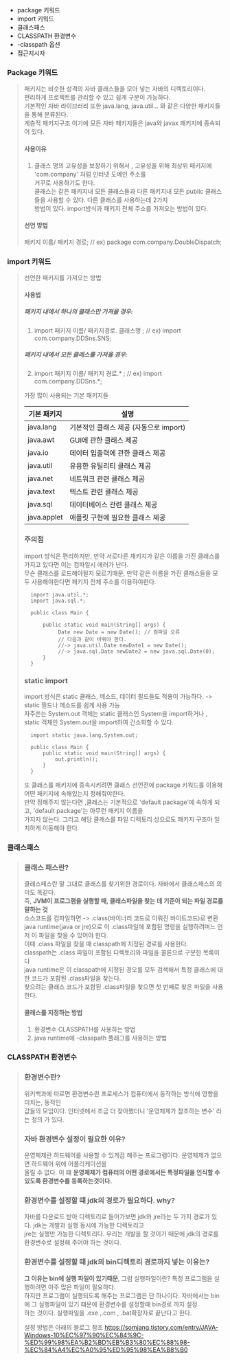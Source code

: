 * package 키워드
* import 키워드
* 클래스패스
* CLASSPATH 환경변수
* -classpath 옵션
* 접근지시자

### Package 키워드
> 패키지는 비슷한 성격의 자바 클래스들을 모아 넣는 자바의 디렉토리이다.  
> 편리하게 프로젝트를 관리할 수 있고 쉽게 구분이 가능하다.  
> 기본적인 자바 라이브러리 또한 java.lang, java.util... 와 같은 다양한 패키지들을 통해 분류된다.  
> 계층적 패키지구조 이기에 모든 자바 패키지들은 java와 javax 패키지에 종속되어 있다.  
> #### 사용이유
> 1. 클래스 명의 고유성을 보장하기 위해서 , 고유성을 위해 최상위 패키지에 'com.company' 처럼 인터넷 도메인 주소를  
> 거꾸로 사용하기도 한다.  
> 클래스는 같은 패키지내 모든 클래스들과 다른 패키지내 모든 public 클래스들을 사용할 수 있다. 다른 클래스를 사용하는데 2가지  
> 방법이 있다. import방식과 패키지 전체 주소를 가져오는 방법이 있다.
> #### 선언 방법
> 패키지 이름/ 패키지 경로; // ex) package com.company.DoubleDispatch;

### import 키워드
> 선언한 패키지를 가져오는 방법  
> #### 사용법
> ##### 패키지 내에서 하나의 클래스만 가져올 경우:
> 1. import 패키지 이름/ 패키지경로. 클래스명 ; // ex) import com.company.DDSns.SNS;  
> ##### 패키지 내에서 모든 클래스를 가져올 경우:
> 2. import 패키지 이름/ 패키지 경로.* ; // ex) import com.company.DDSns.*;   
> 
> 가장 많이 사용되는 기본 패키지들  
> 
> |기본 패키지|설명|  
> |-----|---|  
> |java.lang| 기본적인 클래스 제공 (자동으로 import)|  
> |java.awt|GUI에 관한 클래스 제공|  
> |java.io|데이터 입출력에 관한 클래스 제공|  
> |java.util|유용한 유틸리티 클래스 제공|  
> |java.net|네트워크 관련 클래스 제공|  
> |java.text|텍스트 관련 클래스 제공|  
> |java.sql|데이터베이스 관련 클래스 제공|  
> |java.applet|애플릿 구현에 필요한 클래스 제공|  
> 
> ### 주의점
> import 방식은 편리하지만, 만약 서로다른 채키지가 같은 이름을 가진 클래스를 가지고 있다면 이는 컴파일시 에러가 난다.  
> 무슨 클래스를 로드해야될지 모르기때문, 만약 같은 이름을 가진 클래스들을 모두 사용해야한다면 패키지 전체 주소를 이용햐야한다.   
>  
>       import java.util.*;
>       import java.sql.*;
>
>       public class Main {
>
>           public static void main(String[] args) {
>                Date new Date = new Date(); // 컴파일 오류
>                // 다음과 같이 바꿔야 한다.
>                //-> java.util.Date newDate1 = new Date();
>                //-> java.sql.Date newDate2 = new java.sql.Date(0);
>           }
>       }
> 
> ### static import
> import 방식은 static 클래스, 메소드, 데이터 필드들도 적용이 가능하다.   -> static 필드나 메소드를 쉽게 사용 가능  
> 자주쓴는 System.out 객체는 static 클래스인 System을 import하거나 , static 객체인 System.out을 import하여 간소화할 수 있다.   
>
>       import static java.lang.System.out;
>
>       public class Main {
>           public static void main(String[] args) {
>               out.println();
>           }
>       }
> 
> 또 클래스를 패키지에 종속시키려면 클래스 선언전에 package 키워드를 이용해 어떤 패키지에 속해있는지 정해줘야한다.  
> 만약 정해주지 않는다면 ,클래스는 기본적으로 'default package'에 속하게 되고, 'default package'는 아무런 패키지 이름을  
> 가지지 않는다. 그리고 해당 클래스를 파일 디렉토리 상으로도 패키지 구조아 일치하게 이동해야 한다.  

### 클래스패스
> ### 클래스 패스란?
> 클래스패스란 말 그대로 클래스를 찾기위한 경로이다. 자바에서 클래스패스의 의미도 똑같다.  
> 즉, **JVM이 프로그램을 실행할 때, 클래스파일을 찾는 데 기준이 되는 파일 경로를 말하는 것**  
> 소스코드를 컴파일하면 -> .class(바이너리 코드로 이뤄진 바이트코드)로 변환  
> java runtime(java or jre)으로 이 .class파일에 포함된 명령을 실행하려며느 먼저 이 파일을 찾을 수 있어야 한다.  
> 이때 .class 파일을 찾을 때 classpath에 지정된 경로를 사용한다.  
> classpath는 .class 파일이 포함된 디렉토리와 파일을 콜론으로 구분한 목록이다  
> java runtime은 이 classpath에 지정된 경오를 모두 검색해서 특정 클래스에 대한 코드가 포함된 .class파일을 찾는다.  
> 찾으려는 클래스 코드가 포함된 .class파일을 찾으면 첫 번째로 찾은 파일을 사용한다.  
> #### 클래스를 지정하는 방법
> 1. 환경변수 CLASSPATH를 사용하는 방법
> 2. java runtime에 -classpath 플래그를 사용하는 방법

### CLASSPATH 환경변수
> ### 환경변수란?
> 위키백과에 따르면 환경변수란 프로세스가 컴퓨터에서 동작하는 방식에 영향을 미치는, 동적인  
> 값들의 모임이다. 인터넷에서 조금 더 찾아봤더니 '운영체제가 참조하는 변수' 라는 정의 가 있다.
> ### 자바 환경변수 설정이 필요한 이유?
> 운영체제란 하드웨어를 사용할 수 있게끔 해주는 프로그램이다. 운영체제가 없으면 하드웨어 위에 어플리케이션을  
> 올릴 수 없다. 이 떄 **운영체제가 컴퓨터의 어떤 경로에서든 특정파일을 인식할 수 있도록 환경변수를 등록하는것이다.**  
> ### 환경변수를 설정할 떄 jdk의 경로가 필요하다. why?
> 자바를 다운로드 받아 디렉토리로 들어가보면 jdk와 jre라는 두 가지 경로가 있다. jdk는 개발과 실행 동시에 가능한 디렉토리고  
> jre는 실행만 가능한 디렉토리다. 우리는 개발을 할 것이기 때문에 jdk의 경로를 환경변수로 설정해 주어야 하는 것이다.  
> ### 환경변수를 설정할 떄 jdk의 bin디렉토리 경로까지 넣는 이유는?
> **그 이유는 bin에 실행 파일이 있기때문**, 그럼 실행파일이란? 특정 프로그램을 실행하려면 아주 많은 파일이 필요하다.  
> 하지만 프로그램이 실행되도록 해주는 프로그램은 단 하나이다. 자바에서는 bin에 그 실행파일이 있기 떄문에 환경변수를 설정할때 bin경로 까지 설정  
> 하는 것이다. 실행파일을 .exe ,.com , .bat확장자로 끝난다고 한다.  
>
> 설정 방법은 아래의 블로그 참조
> https://somjang.tistory.com/entry/JAVA-Windows-10%EC%97%90%EC%84%9C-%ED%99%98%EA%B2%BD%EB%B3%80%EC%88%98-%EC%84%A4%EC%A0%95%ED%95%98%EA%B8%B0  

